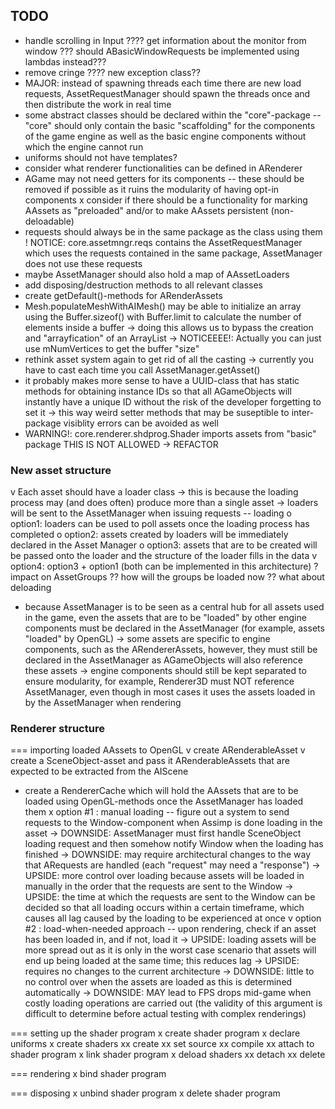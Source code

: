 ## TODO
- handle scrolling in Input
???? get information about the monitor from window
??? should ABasicWindowRequests be implemented using lambdas instead???
- remove cringe
???? new exception class??
- MAJOR: instead of spawning threads each time there are new load requests,
AssetRequestManager should spawn the threads once and then distribute the 
work in real time
- some abstract classes should be declared within the "core"-package
	-- "core" should only contain the basic "scaffolding" for the components
	of the game engine as well as the basic engine components without which
	the engine cannot run
- uniforms should not have templates?
- consider what renderer functionalities can be defined in ARenderer
- AGame may not need getters for its components
	-- these should be removed if possible as it ruins the modularity of 
	having opt-in components
x consider if there should be a functionality for marking AAssets as "preloaded"
and/or to make AAssets persistent (non-deloadable)
- requests should always be in the same package as the class using them
	! NOTICE: core.assetmngr.reqs contains the AssetRequestManager which uses
	the requests contained in the same package, AssetManager does not use these
	requests
- maybe AssetManager should also hold a map of AAssetLoaders
- add disposing/destruction methods to all relevant classes
- create getDefault()-methods for ARenderAssets
- Mesh.populateMeshWithAIMesh() may be able to initialize an array using the 
Buffer.sizeof() with Buffer.limit to calculate the number of elements inside
a buffer
	-> doing this allows us to bypass the creation and "arrayfication" of an
	ArrayList
	-> NOTICEEEE!: Actually you can just use mNumVertices to get the buffer
	"size"
- rethink asset system again to get rid of all the casting
	-> currently you have to cast each time you call AssetManager.getAsset()
- it probably makes more sense to have a UUID-class that has static methods for
	obtaining instance IDs so that all AGameObjects will instantly have a 
	unique ID without the risk of the developer forgetting to set it
	-> this way weird setter methods that may be suseptible to inter-package 
	visiblity errors can be avoided as well
- WARNING!: core.renderer.shdprog.Shader imports assets from "basic" package
THIS IS NOT ALLOWED -> REFACTOR
	
### New asset structure
v Each asset should have a loader class
	-> this is because the loading process may (and does often) produce more 
	than a single asset
	-> loaders will be sent to the AssetManager when issuing requests
	-- loading
		o option1: loaders can be used to poll assets once the loading process has 
		completed
		o option2: assets created by loaders will be immediately declared in the
		Asset Manager
		o option3: assets that are to be created will be passed onto the loader and
		the structure of the loader fills in the data
		v option4: option3 + option1 (both can be implemented in this architecture) 
	? impact on AssetGroups
		?? how will the groups be loaded now
		?? what about deloading
- because AssetManager is to be seen as a central hub for all assets used in the
game, even the assets that are to be "loaded" by other engine components must 
be declared in the AssetManager (for example, assets "loaded" by OpenGL)
	-> some assets are specific to engine components, such as the ARendererAssets,
	however, they must still be declared in the AssetManager as AGameObjects will
	also reference these assets
	-> engine components should still be kept separated to ensure modularity, for
	example, Renderer3D must NOT reference AssetManager, even though in most cases
	it uses the assets loaded in by the AssetManager when rendering

### Renderer structure

=== importing loaded AAssets to OpenGL
v create ARenderableAsset
v create a SceneObject-asset and pass it ARenderableAssets that are expected
to be extracted from the AIScene
- create a RendererCache which will hold the AAssets that are to be loaded
using OpenGL-methods once the AssetManager has loaded them
x option #1 : manual loading
	-- figure out a system to send requests to the Window-component when 
	Assimp is done loading in the asset
	-> DOWNSIDE: AssetManager must first handle SceneObject loading request
	and then somehow notify Window when the loading has finished
	-> DOWNSIDE: may require architectural changes to the way that ARequests
	are handled (each "request" may need a "response")
	-> UPSIDE: more control over loading because assets will be loaded in 
	manually in the order that the requests are sent to the Window
	-> UPSIDE: the time at which the requests are sent to the Window can be
	decided so that all loading occurs within a certain timeframe, which causes
	all lag caused by the loading to be experienced at once
v option #2 : load-when-needed approach 
	-- upon rendering, check if an asset has been loaded in, and if not, load it
	-> UPSIDE: loading assets will be more spread out as it is only in the worst 
	case scenario that assets will end up being loaded at the same time; this 
	reduces lag
	-> UPSIDE: requires no changes to the current architecture
	-> DOWNSIDE: little to no control over when the assets are loaded as this is
	determined automatically 
	-> DOWNSIDE: MAY lead to FPS drops mid-game when costly loading operations are 
	carried out (the validity of this argument is difficult to determine before 
	actual testing with complex renderings)

=== setting up the shader program
x create shader program
x declare uniforms
x create shaders
	xx create
	xx set source
	xx compile
	xx attach to shader program
x link shader program
x deload shaders
	xx detach
	xx delete

=== rendering
x bind shader program

=== disposing
x unbind shader program
x delete shader program
